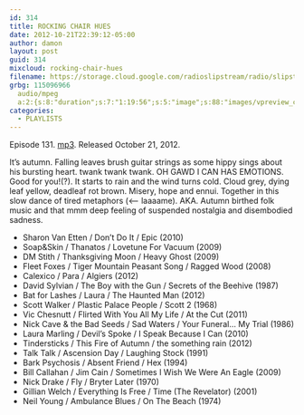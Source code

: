 ```yaml
---
id: 314
title: ROCKING CHAIR HUES
date: 2012-10-21T22:39:12-05:00
author: damon
layout: post
guid: 314
mixcloud: rocking-chair-hues
filename: https://storage.cloud.google.com/radioslipstream/radio/slipstream-131.mp3
grbg: 115096966
  audio/mpeg
  a:2:{s:8:"duration";s:7:"1:19:56";s:5:"image";s:88:"images/vpreview_center.png";}
categories:
  - PLAYLISTS
---
```


Episode 131. [mp3](https://storage.cloud.google.com/radioslipstream/radio/slipstream-131.mp3). Released October 21, 2012.

It’s autumn. Falling leaves brush guitar strings as some hippy sings about his bursting heart. twank twank twank. OH GAWD I CAN HAS EMOTIONS. Good for you!(?). It starts to rain and the wind turns cold. Cloud grey, dying leaf yellow, deadleaf rot brown. Misery, hope and ennui. Together in this slow dance of tired metaphors (<-- laaaame). AKA. Autumn birthed folk music and that mmm deep feeling of suspended nostalgia and disembodied sadness.

- Sharon Van Etten / Don’t Do It / Epic (2010)
- Soap&Skin / Thanatos / Lovetune For Vacuum (2009)
- DM Stith / Thanksgiving Moon / Heavy Ghost (2009)
- Fleet Foxes / Tiger Mountain Peasant Song / Ragged Wood (2008)
- Calexico / Para / Algiers (2012)
- David Sylvian / The Boy with the Gun / Secrets of the Beehive (1987)
- Bat for Lashes / Laura / The Haunted Man (2012)
- Scott Walker / Plastic Palace People / Scott 2 (1968)
- Vic Chesnutt / Flirted With You All My Life / At the Cut (2011)
- Nick Cave & the Bad Seeds / Sad Waters / Your Funeral… My Trial (1986)
- Laura Marling / Devil’s Spoke / I Speak Because I Can (2010)
- Tindersticks / This Fire of Autumn / the something rain (2012)
- Talk Talk / Ascension Day / Laughing Stock (1991)
- Bark Psychosis / Absent Friend / Hex (1994)
- Bill Callahan / Jim Cain / Sometimes I Wish We Were An Eagle (2009)
- Nick Drake / Fly / Bryter Later (1970)
- Gillian Welch / Everything Is Free / Time (The Revelator) (2001)
- Neil Young / Ambulance Blues / On The Beach (1974)
